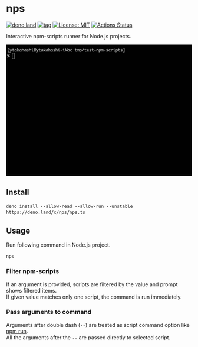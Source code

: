<!-- deno-fmt-ignore-file -->

# nps

[![deno land](https://img.shields.io/badge/deno.land/x/nps-lightgrey.svg?logo=deno&labelColor=black)](https://deno.land/x/nps)
[![tag](https://img.shields.io/github/tag/ytakahashi/nps.svg)](https://github.com/ytakahashi/nps)
[![License: MIT](https://img.shields.io/badge/License-MIT-yellow.svg)](https://opensource.org/licenses/MIT)
[![Actions Status](https://github.com/ytakahashi/nps/workflows/Deno/badge.svg)](https://github.com/ytakahashi/nps/actions/workflows/deno.yml)

Interactive npm-scripts runner for Node.js projects.

![image](./image/nps.gif)

## Install

```terminal
deno install --allow-read --allow-run --unstable https://deno.land/x/nps/nps.ts
```

## Usage

Run following command in Node.js project.

```terminal
nps
```

### Filter npm-scripts

If an argument is provided, scripts are filtered by the value and prompt shows filtered items.  
If given value matches only one script, the command is run immediately.

### Pass arguments to command

Arguments after double dash (`--`) are treated as script command option like [npm run](https://docs.npmjs.com/cli/v7/commands/npm-run-script).  
All the arguments after the `--` are passed directly to selected script.
